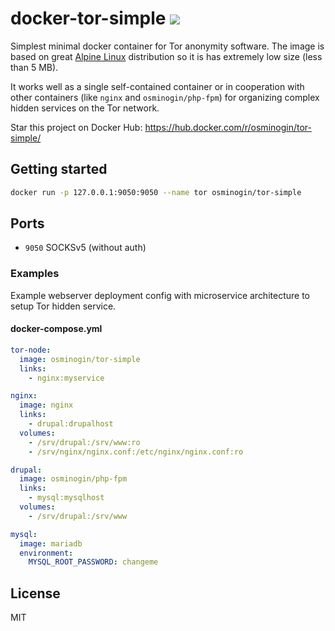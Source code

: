 # docker-tor-simple [![](https://images.microbadger.com/badges/image/osminogin/tor-simple.svg)](https://microbadger.com/images/osminogin/tor-simple)


Simplest minimal docker container for Tor anonymity software. The image is based on great [Alpine Linux](https://alpinelinux.org/) distribution so it is has extremely low size (less than 5 MB).

It works well as a single self-contained container or in cooperation with other containers (like `nginx` and `osminogin/php-fpm`) for organizing complex hidden services on the Tor network.

Star this project on Docker Hub: https://hub.docker.com/r/osminogin/tor-simple/


## Getting started

```bash
docker run -p 127.0.0.1:9050:9050 --name tor osminogin/tor-simple
```


## Ports

* `9050` SOCKSv5 (without auth)


### Examples 

Example webserver deployment config with microservice architecture to setup Tor hidden service. 


#### docker-compose.yml

```yaml
tor-node:
  image: osminogin/tor-simple
  links: 
    - nginx:myservice

nginx:
  image: nginx
  links:
    - drupal:drupalhost
  volumes:
    - /srv/drupal:/srv/www:ro
    - /srv/nginx/nginx.conf:/etc/nginx/nginx.conf:ro

drupal:
  image: osminogin/php-fpm
  links:
    - mysql:mysqlhost
  volumes:
    - /srv/drupal:/srv/www

mysql:
  image: mariadb
  environment:
    MYSQL_ROOT_PASSWORD: changeme
```


## License

MIT
